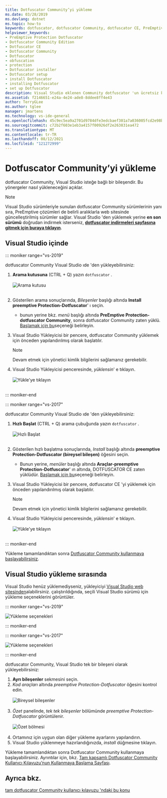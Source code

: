 ```yaml
---
title: Dotfuscator Community’yi yükleme
ms.date: 03/28/2019
ms.devlang: dotnet
ms.topic: how-to
keywords: dotfuscator, dotfuscator Community, dotfuscator CE, PreEmptive, PreEmptive Solutions, PreEmptive Protection, koruma, topluluk sürümü, gizleme, .net, ücretsiz, Visual Studio 2017, Visual Studio 2019, Visual Studio, install
helpviewer_keywords:
- PreEmptive Protection Dotfuscator
- Dotfuscator Community Edition
- Dotfuscator CE
- Dotfuscator Community
- Dotfuscator
- obfuscation
- protection
- Dotfuscator installer
- Dotfuscator setup
- install Dotfuscator
- installing Dotfuscator
- set up Dotfuscator
description: Visual Studio eklenen Community dotfuscator 'un ücretsiz kopyasını yüklemeyi öğrenin.
ms.assetid: f2146651-e24a-4e24-ade8-8ddee8ff4e43
author: TerryGLee
ms.author: tglee
manager: jmartens
ms.technology: vs-ide-general
ms.openlocfilehash: 45c9ec5ea9a2701d9784dfe3edcbaef301a7a036005fcd2e98bec73829d49c1f
ms.sourcegitcommit: c72b2f603e1eb3a4157f00926df2e263831ea472
ms.translationtype: MT
ms.contentlocale: tr-TR
ms.lasthandoff: 08/12/2021
ms.locfileid: "121272999"
---
```

# <a name="install-dotfuscator-community"></a>Dotfuscator Community’yi yükleme

dotfuscator Community, Visual Studio isteğe bağlı bir bileşendir.
Bu yönergeler nasıl yükleneceğini açıklar.

> [!NOTE]
> Visual Studio sürümleriyle sunulan dotfuscator Community sürümlerinin yanı sıra, PreEmptive çözümleri de belirli aralıklarla web sitesinde güncelleştirilmiş sürümler sağlar.
> Visual Studio 'den yüklemek yerine **en son sürümü** doğrudan indirmek isterseniz, **[dotfuscator indirmeleri sayfasına gitmek için buraya tıklayın][download]**.

## <a name="within-visual-studio"></a>Visual Studio içinde

::: moniker range="vs-2019"

dotfuscator Community Visual Studio ıde 'den yükleyebilirsiniz:

1. **Arama kutusuna** (CTRL + Q) yazın `dotfuscator` . <br/> <br/> ![Arama kutusu](media/install_in_vs19_12.png) <br/> <br/>

2. Gösterilen arama sonuçlarında, *Bileşenler* başlığı altında **Install preemptive Protection-Dotfuscator**' ı seçin.
   * bunun yerine bkz. *menü* başlığı altında **PreEmptive Protection-dotfuscator Community**, sonra dotfuscator Community zaten yüklü. [Başlamak için bu][get-started]seçeneği belirleyin.

3. Visual Studio Yükleyicisi bir pencere, dotfuscator Community yüklemek için önceden yapılandırılmış olarak başlatılır.
   > [!NOTE]
   > Devam etmek için yönetici kimlik bilgilerini sağlamanız gerekebilir.

4. Visual Studio Yükleyicisi penceresinde, *yüklensin*' e tıklayın. <br/> <br/> ![Yükle'ye tıklayın](media/install_in_vs19_34.png) <br/> <br/>

::: moniker-end

::: moniker range="vs-2017"

dotfuscator Community Visual Studio ıde 'den yükleyebilirsiniz:

1. **Hızlı Başlat** (CTRL + Q) arama çubuğunda yazın `dotfuscator` . <br/> <br/> ![Hızlı Başlat](media/install_from_vs_12.png) <br/> <br/>

2. Gösterilen hızlı başlatma sonuçlarında, *Install* başlığı altında **preemptive Protection-Dotfuscator (bireysel bileşen)** öğesini seçin.
   * Bunun yerine, *menüler* başlığı altında **Araçlar-preemptive Protection-Dotfuscator**' ın altında, DOTFUSCATOR CE zaten yüklüdür. [Başlamak için bu][get-started]seçeneği belirleyin.

3. Visual Studio Yükleyicisi bir pencere, dotfuscator CE 'yi yüklemek için önceden yapılandırılmış olarak başlatılır.
   > [!NOTE]
   > Devam etmek için yönetici kimlik bilgilerini sağlamanız gerekebilir.

4. Visual Studio Yükleyicisi penceresinde, *yüklensin*' e tıklayın. <br/> <br/> ![Yükle'ye tıklayın](media/install_from_vs_345.png) <br/> <br/>

::: moniker-end

Yükleme tamamlandıktan sonra [Dotfuscator Community kullanmaya başlayabilirsiniz][get-started].

## <a name="during-visual-studio-installation"></a>Visual Studio yükleme sırasında

Visual Studio henüz yüklemediyseniz, yükleyiciyi [Visual Studio web sitesinden][vs-install]alabilirsiniz.
çalıştırıldığında, seçili Visual Studio sürümü için yükleme seçeneklerini görüntüler.

::: moniker range="vs-2019"

![Yükleme seçenekleri](media/install_ui.png)

::: moniker-end

::: moniker range="vs-2017"

![Yükleme seçenekleri](media/install_ui_17.png)

::: moniker-end

dotfuscator Community, Visual Studio tek bir bileşeni olarak yükleyebilirsiniz:

1. **Ayrı bileşenler** sekmesini seçin.
2. *Kod araçları* altında *preemptive Protection-Dotfuscator* öğesini kontrol edin.<br/> <br/> ![Bireysel bileşenler](media/install_individually_12.png) <br/> <br/>
3. *Özet* panelinde, *tek tek bileşenler* bölümünde *preemptive Protection-Dotfuscator* görüntülenir. <br/> <br/> ![Özet bölmesi](media/install_individually_3.png) <br/> <br/>
4. Ortamınız için uygun olan diğer yükleme ayarlarını yapılandırın.
5. Visual Studio yüklenmeye hazırlandığınızda, *install* düğmesine tıklayın.

Yükleme tamamlandıktan sonra Dotfuscator Community kullanmaya başlayabilirsiniz. Ayrıntılar için, bkz. [Tam kapsamlı Dotfuscator Community Kullanıcı Kılavuzu’nun Kullanmaya Başlama Sayfası][get-started].

## <a name="see-also"></a>Ayrıca bkz.

[tam dotfuscator Community kullanıcı kılavuzu 'ndaki bu konu](https://www.preemptive.com/dotfuscator/ce/docs/help/)

<!-- Copyright © 2019 PreEmptive Solutions, LLC -->

[vs-install]:  https://visualstudio.microsoft.com/downloads/
[get-started]:  https://www.preemptive.com/dotfuscator/ce/docs/help/gui_getstarted.html

[download]:  https://www.preemptive.com/products/dotfuscator/downloads

[full]:  https://www.preemptive.com/dotfuscator/ce/docs/help/intro_install.html
